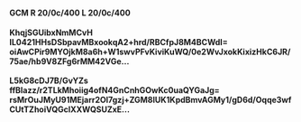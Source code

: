 #### GCM R 20/0c/400 L 20/0c/400
**KhqjSGUibxNmMCvH**<br/>**IL0421HHsDSbpavMBxookqA2+hrd/RBCfpJ8M4BCWdI=**<br/>**oiAwCPir9MYOjkM8a6h+W1swvPFvKiviKuWQ/0e2WvJxokKixizHkC6JR/75ae/hb9V8ZFg6rMM42VGe...**<br/><br/>
**L5kG8cDJ7B/GvYZs**<br/>**ffBIazz/r2TLkMhoiig4ofN4GnCnhGOwKc0uaQYGaJg=**<br/>**rsMrOuJMyU91MEjarr2Ol7gzj+ZGM8lUK1KpdBmvAGMy1/gD6d/Oqqe3wfCUtTZhoiVQGclXXWQSUZxE...**